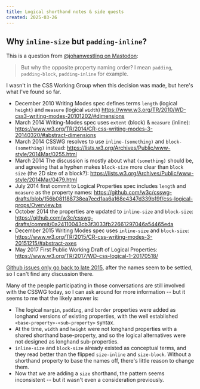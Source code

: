 ```yaml
---
title: Logical shorthand notes & side quests
created: 2025-03-26
---
```


## Why `inline-size` but `padding-inline`?

This is a question from
[@johanwestling on Mastodon](https://mastodon.social/@johanwestling/114220721222033597):

> But why the opposite property naming order?
> I mean `padding`, `padding-block`, `padding-inline` for example.

I wasn't in the CSS Working Group
when this decision was made,
but here's what I've found so far.

- December 2010
  Writing Modes spec defines terms
  `length` (logical `height`)
  and `measure` (logical `width`)
  https://www.w3.org/TR/2010/WD-css3-writing-modes-20101202/#dimensions
- March 2014
  Writing-Modes spec uses
  `extent` (block) & `measure` (inline):
  https://www.w3.org/TR/2014/CR-css-writing-modes-3-20140320/#abstract-dimensions
- March 2014
  CSSWG resolves to use
  `inline-(something)` and `block-(something)` instead:
  https://lists.w3.org/Archives/Public/www-style/2014Mar/0255.html
- March 2014 The discussion is mostly about
  what `(something)` should be,
  and agreeing that a hyphen makes
  `block-size` more clear than `block size`
  (the 2D size of a block?):
  https://lists.w3.org/Archives/Public/www-style/2014Mar/0479.html
- July 2014 first commit to Logical Properties spec
  includes `length` and `measure` as the property names:
  https://github.com/w3c/csswg-drafts/blob/156b081188738ea7ecd1aa6a168e4347d339b19f/css-logical-props/Overview.bs
- October 2014 the properties are updated to
  `inline-size` and `block-size`:
  https://github.com/w3c/csswg-drafts/commit/0a24110043cb3f3033fb22661297046a54465eda
- December 2015
  Writing Modes spec uses `inline-size` and `block-size`: https://www.w3.org/TR/2015/CR-css-writing-modes-3-20151215/#abstract-axes
- May 2017
  First Public Working Draft of Logical Properties:
  https://www.w3.org/TR/2017/WD-css-logical-1-20170518/

[Github issues only go back to late 2015](https://github.com/w3c/csswg-drafts/issues?q=is%3Aissue%20&page=377),
after the names seem to be settled,
so I can't find any discussion there.

Many of the people participating in those conversations
are still involved with the CSSWG today,
so I can ask around for more information --
but it seems to me that the likely answer is:

- The logical `margin`, `padding`, and `border` properties
  were added as longhand versions of existing properties,
  with the well established `<base-property>-<sub-property>` syntax.
- At the time, `width` and `height` were not longhand properties
  with a shared shorthand base-property,
  and so the logical alternatives were not designed
  as longhand sub-properties.
- `inline-size` and `block-size` already existed as conceptual terms,
  and they read better than the flipped `size-inline` and `size-block`.
  Without a shorthand property to base the names off,
  there's little reason to change them.
- Now that we are adding a `size` shorthand,
  the pattern seems inconsistent --
  but it wasn't even a consideration previously.
